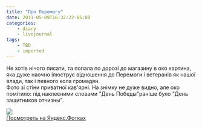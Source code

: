 ```yaml
---
title: "Про Перемогу"
date: 2011-05-09T16:32:22-05:00
categories:
    - diary
    - livejournal
tags:
    - TBD
    - imported
---
```


Не хотів нічого писати, та попала по дорозі до магазину в око картина, яка дуже наочно ілюструє відношення до Перемоги і ветеранів як нашої влади, так і певного кола громадян.  
Фото зі стіни приватної кав'ярні. На знімку не дуже видно, але око помітило: під наклеєними словами "День Победы"раніше було "День защитников отчизны".

[![](http://img-fotki.yandex.ru/get/5302/disfinder.b/0_7191c_1a5fa5de_L.jpg)](http://img-fotki.yandex.ru/get/5302/disfinder.b/0_7191c_1a5fa5de_orig)  
[Посмотреть на Яндекс.Фотках](http://img-fotki.yandex.ru/get/5302/disfinder.b/0_7191c_1a5fa5de_orig)